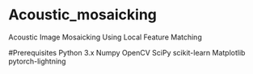 # Acoustic_mosaicking
Acoustic Image Mosaicking Using Local Feature Matching

#Prerequisites
Python 3.x
Numpy
OpenCV
SciPy
scikit-learn 
Matplotlib
pytorch-lightning         

